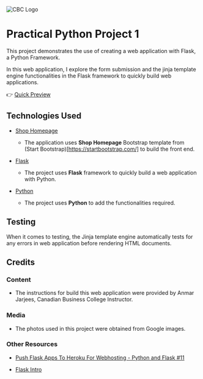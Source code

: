 ![CBC Logo](https://canadianbusinesscollege.com/wp-content/uploads/2020/09/CBC-New-Logo-Website.png)

# Practical Python Project 1

This project demonstrates the use of creating a web application with Flask, a Python Framework. 

In this web application, I explore the form submission and the jinja template engine functionalities in the Flask framework to quickly build web applications.

👉 [Quick Preview](https://practical-python-1.herokuapp.com/)
 
## Technologies Used

- [Shop Homepage](https://startbootstrap.com/template/shop-homepage)
    - The application uses **Shop Homepage** Bootstrap template from (Start Bootstrap)[https://startbootstrap.com/] to build the front end.

- [Flask](https://flask.palletsprojects.com/en/2.0.x/quickstart/)
    - The project uses **Flask** framework to quickly build a web application with Python.

- [Python](https://www.python.org/doc/)
    - The project uses **Python** to add the functionalities required.


## Testing

When it comes to testing, the Jinja template engine automatically tests for any errors in web application before rendering HTML documents.

## Credits

### Content
- The instructions for build this web application were provided by Anmar Jarjees, Canadian Business College Instructor.

### Media
- The photos used in this project were obtained from Google images.

### Other Resources 
- [Push Flask Apps To Heroku For Webhosting - Python and Flask #11](https://www.youtube.com/watch?v=Li0Abz-KT78)

- [Flask Intro](https://github.com/anmarjarjees/flask-intro)
